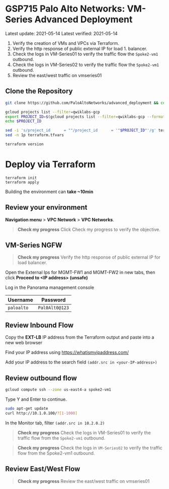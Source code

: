 # GSP715 Palo Alto Networks: VM-Series Advanced Deployment

Latest update: 2021-05-14
Latest verified: 2021-05-14

1. Verify the creation of VMs and VPCs via Terraform.
1. Verify the http response of public external IP for load 1. balancer.
1. Check the logs in VM-Series01 to verify the traffic flow the `Spoke2-vm1` outbound.
1. Check the logs in VM-Series02 to verify the traffic flow  the `Spoke2-vm1` outbound.
1. Review the east/west traffic on vmseries01

## Clone the Repository

```bash
git clone https://github.com/PaloAltoNetworks/advanced_deployment && cd advanced_deployment

gcloud projects list --filter=qwiklabs-gcp
export PROJECT_ID=$(gcloud projects list --filter=qwiklabs-gcp --format=json | jq -r '.[].projectId')
echo $PROJECT_ID

sed -i 's/project_id      = ""/project_id      = '"$PROJECT_ID"'/g' terraform.tfvars
sed -n 1p terraform.tfvars

terraform version
```

# Deploy via Terraform

```
terraform init
terraform apply
```

Building the environment can **take ~10min**

## Review your environment

**Navigation menu** > **VPC Network** > **VPC Networks**.

> **Check my progress**
> Click Check my progress to verify the objective.

## VM-Series NGFW

> **Check my progress**
> Verify the http response of public external IP for load balancer.

Open the External Ips for MGMT-FW1 and MGMT-FW2 in new tabs, then click **Proceed to \<IP address\> (unsafe)**

Log in the Panorama management console

| Username | Password    |
|----------|-------------|
|`paloalto`|`Pal0Alt0@123`|

## Review Inbound Flow

Copy the **EXT-LB** IP address from the Terraform output and paste into a new web browser

Find your IP address using https://whatismyipaddress.com/

Add your IP address to the search field `(addr.src in <your-IP-address>)`

## Review outbound flow

```bash
gcloud compute ssh --zone us-east4-a spoke2-vm1
```

Type Y and Enter to continue.

```bash
sudo apt-get update
curl http://10.1.0.100/?[1-1000]
```

In the Monitor tab, filter `(addr.src in 10.2.0.2)`

> **Check my progress**
> Check the logs in VM-Series01 to verify the traffic flow from the `Spoke2-vm1` outbound.

> **Check my progress**
> Check the logs in `VM-Series02` to verify the traffic flow from the Spoke2-vm1 outbound.

## Review East/West Flow

> **Check my progress**
> Review the east/west traffic on vmseries01

